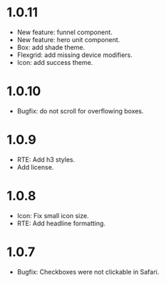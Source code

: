 # 1.0.11

* New feature: funnel component.
* New feature: hero unit component.
* Box: add shade theme.
* Flexgrid: add missing device modifiers.
* Icon: add success theme.

# 1.0.10

* Bugfix: do not scroll for overflowing boxes.

# 1.0.9

* RTE: Add h3 styles.
* Add license.

# 1.0.8

* Icon: Fix small icon size.
* RTE: Add headline formatting.

# 1.0.7

* Bugfix: Checkboxes were not clickable in Safari.
